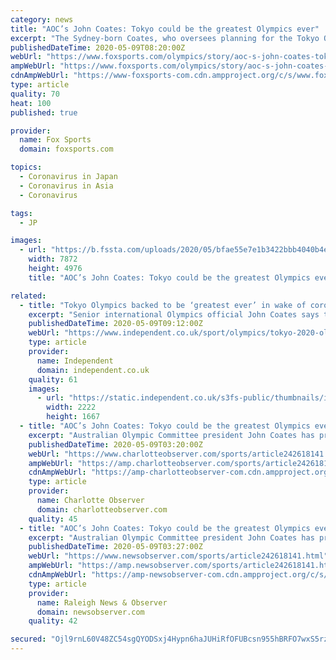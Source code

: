 ```yaml
---
category: news
title: "AOC’s John Coates: Tokyo could be the greatest Olympics ever"
excerpt: "The Sydney-born Coates, who oversees planning for the Tokyo Olympics for the International Olympic Committee, told the AOC’s annual general meeting on Saturday that he would put aside any of his parochialism while hoping that Tokyo would supplant Sydney as the best ever."
publishedDateTime: 2020-05-09T08:20:00Z
webUrl: "https://www.foxsports.com/olympics/story/aoc-s-john-coates-tokyo-could-be-the-greatest-olympics-ever-050820"
ampWebUrl: "https://www.foxsports.com/olympics/story/aoc-s-john-coates-tokyo-could-be-the-greatest-olympics-ever-050820?amp=true"
cdnAmpWebUrl: "https://www-foxsports-com.cdn.ampproject.org/c/s/www.foxsports.com/olympics/story/aoc-s-john-coates-tokyo-could-be-the-greatest-olympics-ever-050820?amp=true"
type: article
quality: 70
heat: 100
published: true

provider:
  name: Fox Sports
  domain: foxsports.com

topics:
  - Coronavirus in Japan
  - Coronavirus in Asia
  - Coronavirus

tags:
  - JP

images:
  - url: "https://b.fssta.com/uploads/2020/05/bfae55e7e1b3422bbb4040b4e018fe21.jpg"
    width: 7872
    height: 4976
    title: "AOC’s John Coates: Tokyo could be the greatest Olympics ever"

related:
  - title: "Tokyo Olympics backed to be ‘greatest ever’ in wake of coronavirus postponement"
    excerpt: "Senior international Olympics official John Coates says the delayed Tokyo Olympics could end up being the greatest Games ever, coming next year as the world emerges from Covid-19 crisis. Coates, Australia’s Olympic chief and head of the International Olympic Committee’s inspectorate for the Games,"
    publishedDateTime: 2020-05-09T09:12:00Z
    webUrl: "https://www.independent.co.uk/sport/olympics/tokyo-2020-olympic-games-greatest-ever-a9506426.html"
    type: article
    provider:
      name: Independent
      domain: independent.co.uk
    quality: 61
    images:
      - url: "https://static.independent.co.uk/s3fs-public/thumbnails/image/2020/05/09/10/pri151242759.jpg"
        width: 2222
        height: 1667
  - title: "AOC’s John Coates: Tokyo could be the greatest Olympics ever | Charlotte Observer"
    excerpt: "Australian Olympic Committee president John Coates has predicted that next year’s coronavirus-delayed Tokyo Games “may ultimately be amongst the great games ever, if not the greatest.”."
    publishedDateTime: 2020-05-09T03:20:00Z
    webUrl: "https://www.charlotteobserver.com/sports/article242618141.html"
    ampWebUrl: "https://amp.charlotteobserver.com/sports/article242618141.html"
    cdnAmpWebUrl: "https://amp-charlotteobserver-com.cdn.ampproject.org/c/s/amp.charlotteobserver.com/sports/article242618141.html"
    type: article
    provider:
      name: Charlotte Observer
      domain: charlotteobserver.com
    quality: 45
  - title: "AOC’s John Coates: Tokyo could be the greatest Olympics ever | Raleigh News & Observer"
    excerpt: "Australian Olympic Committee president John Coates has predicted that next year’s coronavirus-delayed Tokyo Games “may ultimately be amongst the great games ever, if not the greatest.” The Sydney-born Coates, who oversees planning for the Tokyo Olympics for the International Olympic Committee, told the AOC’s annual general meeting on ..."
    publishedDateTime: 2020-05-09T03:27:00Z
    webUrl: "https://www.newsobserver.com/sports/article242618141.html"
    ampWebUrl: "https://amp.newsobserver.com/sports/article242618141.html"
    cdnAmpWebUrl: "https://amp-newsobserver-com.cdn.ampproject.org/c/s/amp.newsobserver.com/sports/article242618141.html"
    type: article
    provider:
      name: Raleigh News & Observer
      domain: newsobserver.com
    quality: 42

secured: "Ojl9rnL60V48ZC54sgQYODSxj4Hypn6haJUHiRfOFUBcsn955hBRFO7wxS5rz1D/GypH0P43+0lWore1sIInFu1HXCL3HOuZfDFhwNAQVD5u73x6eofX1gfMvDi/qR+ZflWXnIG7+vSofzsEirG3gUQv3NXmX8Ihwls/VQZayVGYokVT2jTt9udh99w7UIf7gD9daPAdXKgDNWM2vlxPUq4M2hLTbfXOSAK2Ew5T8WFlx+AjnK5xcPXjJECVrbWO9SUh117m+zO28RLK+/Bhoq4L8+6Bf5mdWH6dHCpmMiOzKpFYsgecnA1ZWJusJBd9;Vr6AoBtuN1CKnqzSspAJ9g=="
---
```


